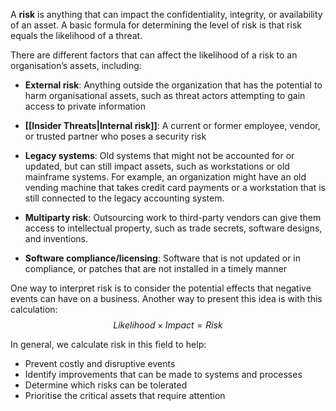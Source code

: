 
A **risk** is anything that can impact the confidentiality, integrity, or availability of an asset. A basic formula for determining the level of risk is that risk equals the likelihood of a threat. 

There are different factors that can affect the likelihood of a risk to an organisation’s assets, including:

- **External risk**: Anything outside the organization that has the potential to harm organisational assets, such as threat actors attempting to gain access to private information

- **[[Insider Threats|Internal risk]]**: A current or former employee, vendor, or trusted partner who poses a security risk

- **Legacy systems**: Old systems that might not be accounted for or updated, but can still impact assets, such as workstations or old mainframe systems. For example, an organization might have an old vending machine that takes credit card payments or a workstation that is still connected to the legacy accounting system.

- **Multiparty risk**: Outsourcing work to third-party vendors can give them access to intellectual property, such as trade secrets, software designs, and inventions.

- **Software compliance/licensing**: Software that is not updated or in compliance, or patches that are not installed in a timely manner

One way to interpret risk is to consider the potential effects that negative events can have on a business. Another way to present this idea is with this calculation:
$$Likelihood \times Impact = Risk$$

In general, we calculate risk in this field to help:

- Prevent costly and disruptive events
- Identify improvements that can be made to systems and processes
- Determine which risks can be tolerated
- Prioritise the critical assets that require attention

